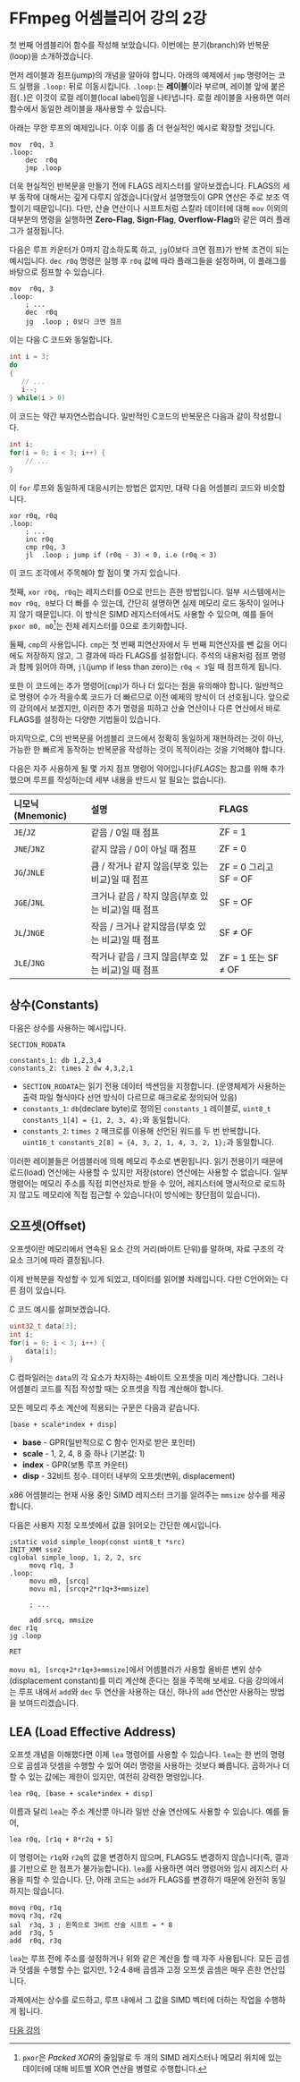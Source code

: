 # FFmpeg 어셈블리어 강의 2강

첫 번째 어셈블리어 함수를 작성해 보았습니다. 이번에는 분기(branch)와 반복문(loop)을 소개하겠습니다.

먼저 레이블과 점프(jump)의 개념을 알아야 합니다. 아래의 예제에서 `jmp` 명령어는 코드 실행을 `.loop:` 뒤로 이동시킵니다. `.loop:`는 **레이블**이라 부르며, 레이블 앞에 붙은 점(`.`)은 이것이 로컬 레이블(local label)임을 나타냅니다. 로컬 레이블을 사용하면 여러 함수에서 동일한 레이블을 재사용할 수 있습니다.

아래는 무한 루프의 예제입니다. 이후 이를 좀 더 현실적인 예시로 확장할 것입니다.

```assembly
mov  r0q, 3
.loop:
    dec  r0q
    jmp .loop
```

더욱 현실적인 반복문을 만들기 전에 FLAGS 레지스터를 알아보겠습니다. FLAGS의 세부 동작에 대해서는 깊게 다루지 않겠습니다(앞서 설명했듯이 GPR 연산은 주로 보조 역할이기 때문입니다). 다만, 산술 연산이나 시프트처럼 스칼라 데이터에 대해 `mov` 이외의 대부분의 명령을 실행하면 **Zero-Flag**, **Sign-Flag**, **Overflow-Flag**와 같은 여러 플래그가 설정됩니다.

다음은 루프 카운터가 0까지 감소하도록 하고, `jg`(0보다 크면 점프)가 반복 조건이 되는 예시입니다. `dec r0q` 명령은 실행 후 `r0q` 값에 따라 플래그들을 설정하며, 이 플래그를 바탕으로 점프할 수 있습니다.

```assembly
mov  r0q, 3
.loop:
    ; ...
    dec  r0q
    jg  .loop ; 0보다 크면 점프
```

이는 다음 C 코드와 동일합니다.

```c
int i = 3;
do
{
   // ...
   i--;
} while(i > 0)
```

이 코드는 약간 부자연스럽습니다. 일반적인 C코드의 반복문은 다음과 같이 작성합니다.

```c
int i;
for(i = 0; i < 3; i++) {
    // ...
}
```

이 `for` 루프와 동일하게 대응시키는 방법은 없지만, 대략 다음 어셈블리 코드와 비슷합니다.

```assembly
xor r0q, r0q
.loop:
    ; ...
    inc r0q
    cmp r0q, 3
    jl  .loop ; jump if (r0q - 3) < 0, i.e (r0q < 3)
```

이 코드 조각에서 주목해야 할 점이 몇 가지 있습니다.

첫째, `xor r0q, r0q`는 레지스터를 0으로 만드는 흔한 방법입니다. 일부 시스템에서는 `mov r0q, 0`보다 더 빠를 수 있는데, 간단히 설명하면 실제 메모리 로드 동작이 일어나지 않기 때문입니다. 이 방식은 SIMD 레지스터에서도 사용할 수 있으며, 예를 들어 `pxor m0, m0`[^1]는 전체 레지스터를 0으로 초기화합니다.

둘째, `cmp`의 사용입니다. `cmp`는 첫 번째 피연산자에서 두 번째 피연산자를 뺀 값을 어디에도 저장하지 않고, 그 결과에 따라 FLAGS를 설정합니다. 주석의 내용처럼 점프 명령과 함께 읽어야 하며, `jl`(jump if less than zero)는 `r0q < 3`일 때 점프하게 됩니다.

또한 이 코드에는 추가 명령어(`cmp`)가 하나 더 있다는 점을 유의해야 합니다. 일반적으로 명령어 수가 적을수록 코드가 더 빠르므로 이전 예제의 방식이 더 선호됩니다. 앞으로의 강의에서 보겠지만, 이러한 추가 명령을 피하고 산술 연산이나 다른 연산에서 바로 FLAGS를 설정하는 다양한 기법들이 있습니다.

마지막으로, C의 반복문을 어셈블리 코드에서 정확히 동일하게 재현하려는 것이 아닌, 가능한 한 빠르게 동작하는 반복문을 작성하는 것이 목적이라는 것을 기억해야 합니다.

다음은 자주 사용하게 될 몇 가지 점프 명령어 약어입니다(*FLAGS*는 참고를 위해 추가했으며 루프를 작성하는데 세부 내용을 반드시 알 필요는 없습니다).

| 니모닉(Mnemonic) | 설명  | FLAGS |
| :---- | :---- | :---- |
| `JE`/`JZ` | 같음 / 0일 때 점프 | ZF = 1 |
| `JNE`/`JNZ` | 같지 않음 / 0이 아닐 때 점프 | ZF = 0 |
| `JG`/`JNLE` | 큼 / 작거나 같지 않음(부호 있는 비교)일 때 점프 | ZF = 0 그리고 SF = OF |
| `JGE`/`JNL` | 크거나 같음 / 작지 않음(부호 있는 비교)일 때 점프 | SF = OF |
| `JL`/`JNGE` | 작음 / 크거나 같지않음(부호 있는 비교)일 때 점프 | SF ≠ OF |
| `JLE`/`JNG` | 작거나 같음 / 크지 않음(부호 있는 비교)일 때 점프 | ZF = 1 또는 SF ≠ OF |

## 상수(Constants)

다음은 상수를 사용하는 예시입니다.

```assembly
SECTION_RODATA

constants_1: db 1,2,3,4
constants_2: times 2 dw 4,3,2,1
```

* `SECTION_RODATA`는 읽기 전용 데이터 섹션임을 지정합니다. (운영체제가 사용하는 출력 파일 형식마다 선언 방식이 다르므로 매크로로 정의되어 있음)
* `constants_1`: `db`(declare byte)로 정의된 `constants_1` 레이블로, `uint8_t constants_1[4] = {1, 2, 3, 4};`와 동일합니다.
* `constants_2`: `times 2` 매크로를 이용해 선언된 워드를 두 번 반복합니다. `uint16_t constants_2[8] = {4, 3, 2, 1, 4, 3, 2, 1};`과 동일합니다.

이러한 레이블들은 어셈블러에 의해 메모리 주소로 변환됩니다. 읽기 전용이기 때문에 로드(load) 연산에는 사용할 수 있지만 저장(store) 연산에는 사용할 수 없습니다. 일부 명령어는 메모리 주소를 직접 피연산자로 받을 수 있어, 레지스터에 명시적으로 로드하지 않고도 메모리에 직접 접근할 수 있습니다(이 방식에는 장단점이 있습니다).

## 오프셋(Offset)

오프셋이란 메모리에서 연속된 요소 간의 거리(바이트 단위)를 말하며, 자료 구조의 각 요소 크기에 따라 결정됩니다.

이제 반복문을 작성할 수 있게 되었고, 데이터를 읽어볼 차례입니다. 다만 C언어와는 다른 점이 있습니다.

C 코드 예시를 살펴보겠습니다.

```c
uint32_t data[3];
int i;
for(i = 0; i < 3; i++) {
    data[i];
}
```

C 컴파일러는 `data`의 각 요소가 차지하는 4바이트 오프셋을 미리 계산합니다. 그러나 어셈블리 코드를 직접 작성할 때는 오프셋을 직접 계산해야 합니다.

모든 메모리 주소 계산에 적용되는 구문은 다음과 같습니다.

```assembly
[base + scale*index + disp]
```

* **base** - GPR(일반적으로 C 함수 인자로 받은 포인터)
* **scale** - 1, 2, 4, 8 중 하나 (기본값: 1)
* **index** - GPR(보통 루프 카운터)
* **disp** - 32비트 정수. 데이터 내부의 오프셋(변위, displacement)

x86 어셈블리는 현재 사용 중인 SIMD 레지스터 크기를 알려주는 `mmsize` 상수를 제공합니다.

<!-- 원문에서는 nonsensical이라는 사족이 있지만, '단순'과 의미가 비슷하기 때문에 따로 옮기지는 않았습니다 -->
다음은 사용자 지정 오프셋에서 값을 읽어오는 간단한 예시입니다.

```assembly
;static void simple_loop(const uint8_t *src)
INIT_XMM sse2
cglobal simple_loop, 1, 2, 2, src
     movq r1q, 3
.loop:
     movu m0, [srcq]
     movu m1, [srcq+2*r1q+3+mmsize]

     ; ...

     add srcq, mmsize
dec r1q
jg .loop

RET
```

`movu m1, [srcq+2*r1q+3+mmsize]`에서 어셈블러가 사용할 올바른 변위 상수(displacement constant)를 미리 계산해 준다는 점을 주목해 보세요. 다음 강의에서는 루프 내에서 `add`와 `dec` 두 연산을 사용하는 대신, 하나의 `add` 연산만 사용하는 방법을 보여드리겠습니다.

## LEA (Load Effective Address)

오프셋 개념을 이해했다면 이제 `lea` 명령어를 사용할 수 있습니다. `lea`는 한 번의 명령으로 곱셈과 덧셈을 수행할 수 있어 여러 명령을 사용하는 것보다 빠릅니다. 곱하거나 더할 수 있는 값에는 제한이 있지만, 여전히 강력한 명령입니다.

```assembly
lea r0q, [base + scale*index + disp]
```

이름과 달리 `lea`는 주소 계산뿐 아니라 일반 산술 연산에도 사용할 수 있습니다. 예를 들어,

```assembly
lea r0q, [r1q + 8*r2q + 5]
```

이 명령어는 `r1q`와 `r2q`의 값을 변경하지 않으며, FLAGS도 변경하지 않습니다(즉, 결과를 기반으로 한 점프가 불가능합니다). `lea`를 사용하면 여러 명령어와 임시 레지스터 사용을 피할 수 있습니다. 단, 아래 코드는 `add`가 FLAGS를 변경하기 때문에 완전히 동일하지는 않습니다.

```assembly
movq r0q, r1q
movq r3q, r2q
sal  r3q, 3 ; 왼쪽으로 3비트 산술 시프트 = * 8
add  r3q, 5
add  r0q, r3q
```

`lea`는 루프 전에 주소를 설정하거나 위와 같은 계산을 할 때 자주 사용됩니다. 모든 곱셈과 덧셈을 수행할 수는 없지만, 1·2·4·8배 곱셈과 고정 오프셋 곱셈은 매우 흔한 연산입니다.

과제에서는 상수를 로드하고, 루프 내에서 그 값을 SIMD 벡터에 더하는 작업을 수행하게 됩니다.

[다음 강의](../lesson_03/index.md)

[^1]: `pxor`은 *Packed XOR*의 줄임말로 두 개의 SIMD 레지스터나 메모리 위치에 있는 데이터에 대해 비트별 XOR 연산을 병렬로 수행합니다.
